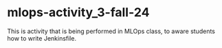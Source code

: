# mlops-activity_3-fall-24

This is activity that is being performed in MLOps class, to aware students how to write Jenkinsfile.
